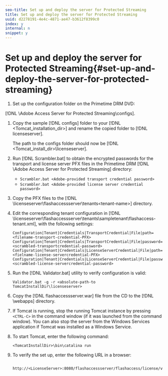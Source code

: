 ```yaml
---
seo-title: Set up and deploy the server for Protected Streaming
title: Set up and deploy the server for Protected Streaming
uuid: d2278191-4e4c-4871-ae47-b3612f8399c0
index: y
internal: n
snippet: y
---
```


# Set up and deploy the server for Protected Streaming{#set-up-and-deploy-the-server-for-protected-streaming}

1. Set up the configuration folder on the Primetime DRM DVD:

[!DNL \Adobe Access Server for Protected Streaming\configs\].
   1. Copy the sample [!DNL configs] folder to your [!DNL <Tomcat_installation_dir>] and rename the copied folder to [!DNL licenseserver].
   
      The path to the configs folder should now be [!DNL <Tomcat_install_dir>\licenseserver\].   
   1. Run [!DNL Scrambler.bat] to obtain the encrypted passwords for the transport and license server PFX files in the Primetime DRM<DVD> [!DNL \Adobe Access Server for Protected Streaming\] directory:

       * `Scrambler.bat <Adobe-provided transport credential password>` 
       * `Scrambler.bat <Adobe-provided license server credential password>`

   1. Copy the PFX files to the [!DNL <TomcatInstallDir>\licenseserver\flashaccessserver\tenants\<tenant-name>\] directory.
   1. Edit the corresponding tenant configuration in [!DNL <TomcatInstallDir>\licenseserver\flashaccessserver\tenants\sampletenant\flashaccess-tenant.xml], with the following settings:

      ```   
      Configuration|Tenant|Credentials|TransportCredential|File|path=<filename-transport-credential-PFX> 
      Configuration|Tenant|Credentials|TransportCredential|File|password=<scrambled-transportcredential-password> 
      Configuration|Tenant|Credentials|LicenseServerCredential|File|path=<fielname-license-servercredential-PFX> 
      Configuration|Tenant|Credentials|LicenseServerCredential|File|password=<scrambled-license-servercredential-password>
      ```

1. Run the [!DNL Validator.bat] utility to verify configuration is valid:

   ```
   Validator.bat -g -r <absolute-path-to TomcatInstallDir\licenseserver>
   ```

1. Copy the [!DNL flashaccessserver.war] file from the CD to the [!DNL <TomcatInstallDir>\webapps\] directory.
1. If Tomcat is running, stop the running Tomcat instance by pressing `<CTRL-C>` in the command window (if it was launched from the command window). You can also stop the server from the Windows Services application if Tomcat was installed as a Windows Service.
1. To start Tomcat, enter the following command:

   ```
   <TomcatInstallDir>\bin\catalina run
   ```

1. To verify the set up, enter the following URL in a browser:

   ```
    http://<LicenseServer>:8080/flashaccessserver/flashaccess/license/v2
   ```

